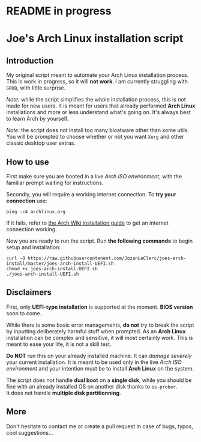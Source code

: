 # README in progress

# Joe's Arch Linux installation script

## Introduction

My original script meant to automate your Arch Linux installation process. This is work in progress, so it will **not work**. I am currently struggling with `GRUB`, with little surprise.

*Note:* while the script simplifies the whole installation process, this is not made for new users. It is meant for users that already performed **Arch Linux** installations and more or less understand what's going on. It's always best to learn Arch by yourself.

*Note:*  the script does not install too many bloatware other than some utils. You will be prompted to choose whether or not you want `Xorg` and other classic desktop user extras.

## How to use

First make sure you are booted in a live *Arch ISO environment*, with the familiar prompt waiting for instructions.

Secondly, you will require a working internet connection. To **try your connection** use:

```shell
ping -c4 archlinux.org
```

If it fails, refer to [the Arch Wiki installation guide](https://wiki.archlinux.org/index.php/Installation_guide#Connect_to_the_internet) to get an internet connection working.

Now you are ready to run the script. Run **the following commands** to begin setup and installation:

```shell
curl -O https://raw.githubusercontenent.com/JozanLeClerc/joes-arch-install/master/joes-arch-install-UEFI.sh
chmod +x joes-arch-install-UEFI.sh
./joes-arch-install-UEFI.sh
```

## Disclaimers

First, only **UEFI-type installation** is supported at the moment. **BIOS version** soon to come.

While there is some basic error managements, **do not** try to break the script by inputting deliberately harmful stuff when prompted. As an **Arch Linux** installation can be complex and sensitive, it will most certainly work. This is meant to ease your life, it is not a skill test.

**Do NOT** run this on your already installed machine. It can *damage severely* your current installation. It is meant to be used only in the live *Arch ISO environment* and your intention must be to install **Arch Linux** on the system.

The script does not handle **dual boot** on a **single disk**, while you should be fine with an already installed OS on another disk thanks to `os-prober`.  
It does not handle **multiple disk partitionning**.

## More

Don't hesitate to contact me or create a pull request in case of bugs, typos, cool suggestions...